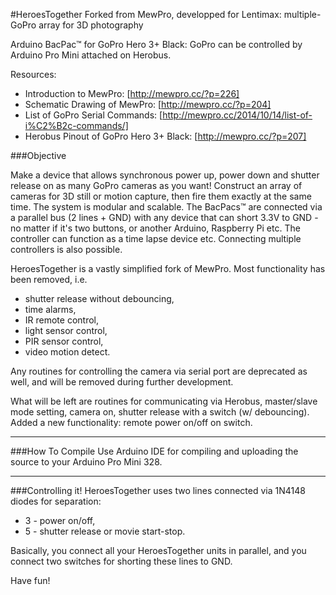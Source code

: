 #HeroesTogether
Forked from MewPro, developped for Lentimax: multiple-GoPro array for 3D photography

Arduino BacPac™ for GoPro Hero 3+ Black: GoPro can be controlled by Arduino Pro Mini attached on Herobus.

Resources:
* Introduction to MewPro: [http://mewpro.cc/?p=226]
* Schematic Drawing of MewPro: [http://mewpro.cc/?p=204]
* List of GoPro Serial Commands: [http://mewpro.cc/2014/10/14/list-of-i%C2%B2c-commands/]
* Herobus Pinout of GoPro Hero 3+ Black: [http://mewpro.cc/?p=207]

###Objective

Make a device that allows synchronous power up, power down and shutter release on as many GoPro cameras as you want! Construct an array of cameras for 3D still or motion capture, then fire them exactly at the same time. The system is modular and scalable.
The BacPacs™ are connected via a parallel bus (2 lines + GND) with any device that can short 3.3V to GND - no matter if it's two buttons, or another Arduino, Raspberry Pi etc. The controller can function as a time lapse device etc. Connecting multiple controllers is also possible.

HeroesTogether is a vastly simplified fork of MewPro. Most functionality has been removed, i.e.
* shutter release without debouncing,
* time alarms,
* IR remote control,
* light sensor control,
* PIR sensor control,
* video motion detect.

Any routines for controlling the camera via serial port are deprecated as well, and will be removed during further development.

What will be left are routines for communicating via Herobus, master/slave mode setting, camera on, shutter release with a switch (w/ debouncing).
Added a new functionality:  remote power on/off on switch.

------

###How To Compile
Use Arduino IDE for compiling and uploading the source to your Arduino Pro Mini 328.

------

###Controlling it!
HeroesTogether uses two lines connected via 1N4148 diodes for separation:
* 3 - power on/off,
* 5 - shutter release or movie start-stop.

Basically, you connect all your HeroesTogether units in parallel, and you connect two switches for shorting these lines to GND.

Have fun!
